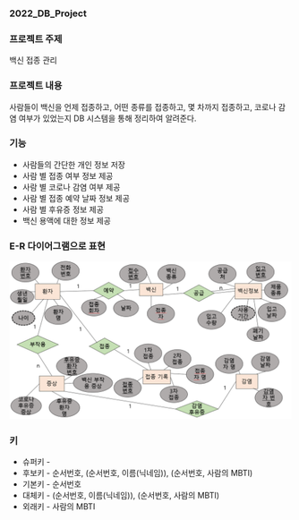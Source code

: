 ### 2022_DB_Project

### 프로젝트 주제
백신 접종 관리 

### 프로젝트 내용
사람들이 백신을 언제 접종하고, 어떤 종류를 접종하고, 몇 차까지 접종하고, 코로나 감염 여부가 있었는지 DB 시스템을 통해 정리하여 알려준다.


### 기능
* 사람들의 간단한 개인 정보 저장
* 사람 별 접종 여부 정보 제공
* 사람 별 코로나 감염 여부 제공
* 사람 별 접종 예약 날짜 정보 제공
* 사람 별 후유증 정보 제공
* 백신 용액에 대한 정보 제공

### E-R 다이어그램으로 표현
![ERdiagram](./E-R.diagram.png)

### 키
* 슈퍼키 - 
* 후보키 - 순서번호, (순서번호, 이름(닉네임)), (순서번호, 사람의 MBTI)
* 기본키 - 순서번호
* 대체키 - (순서번호, 이름(닉네임)), (순서번호, 사람의 MBTI)
* 외래키 - 사람의 MBTI
